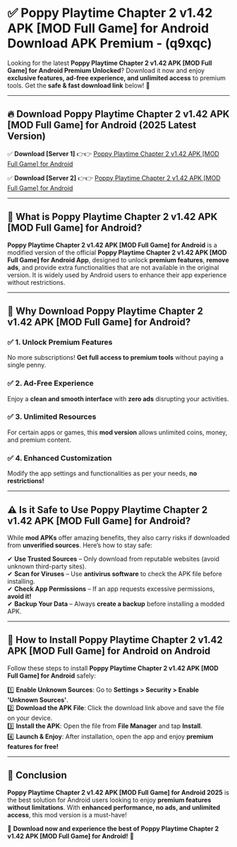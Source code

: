 
# ✅ Poppy Playtime Chapter 2 v1.42 APK [MOD Full Game] for Android Download APK Premium -  (q9xqc) 

Looking for the latest **Poppy Playtime Chapter 2 v1.42 APK [MOD Full Game] for Android Premium Unlocked**? Download it now and enjoy **exclusive features, ad-free experience, and unlimited access** to premium tools. Get the **safe & fast download link** below! 🚀

---

## 🔥 Download Poppy Playtime Chapter 2 v1.42 APK [MOD Full Game] for Android (2025 Latest Version)

✅ **Download [Server 1]** 👉👉 [Poppy Playtime Chapter 2 v1.42 APK [MOD Full Game] for Android ](https://apkcomod.com?title=Poppy_Playtime_Chapter_2_v1.42_APK_[MOD_Full_Game]_for_Android)  

✅ **Download [Server 2]** 👉👉 [Poppy Playtime Chapter 2 v1.42 APK [MOD Full Game] for Android ](https://apkcomod.com?title=Poppy_Playtime_Chapter_2_v1.42_APK_[MOD_Full_Game]_for_Android)  


---

## 📌 What is Poppy Playtime Chapter 2 v1.42 APK [MOD Full Game] for Android?

**Poppy Playtime Chapter 2 v1.42 APK [MOD Full Game] for Android** is a modified version of the official **Poppy Playtime Chapter 2 v1.42 APK [MOD Full Game] for Android App**, designed to unlock **premium features**, **remove ads**, and provide extra functionalities that are not available in the original version. It is widely used by Android users to enhance their app experience without restrictions.

---

## 🌟 Why Download Poppy Playtime Chapter 2 v1.42 APK [MOD Full Game] for Android?

### ✅ 1. Unlock Premium Features
No more subscriptions! **Get full access to premium tools** without paying a single penny.

### ✅ 2. Ad-Free Experience
Enjoy a **clean and smooth interface** with **zero ads** disrupting your activities.

### ✅ 3. Unlimited Resources
For certain apps or games, this **mod version** allows unlimited coins, money, and premium content.

### ✅ 4. Enhanced Customization
Modify the app settings and functionalities as per your needs, **no restrictions!**

---

## ⚠️ Is it Safe to Use Poppy Playtime Chapter 2 v1.42 APK [MOD Full Game] for Android?

While **mod APKs** offer amazing benefits, they also carry risks if downloaded from **unverified sources**. Here’s how to stay safe:

✔ **Use Trusted Sources** – Only download from reputable websites (avoid unknown third-party sites).  
✔ **Scan for Viruses** – Use **antivirus software** to check the APK file before installing.  
✔ **Check App Permissions** – If an app requests excessive permissions, **avoid it!**  
✔ **Backup Your Data** – Always **create a backup** before installing a modded APK.

---

## 📲 How to Install Poppy Playtime Chapter 2 v1.42 APK [MOD Full Game] for Android on Android

Follow these steps to install **Poppy Playtime Chapter 2 v1.42 APK [MOD Full Game] for Android** safely:

1️⃣ **Enable Unknown Sources**: Go to **Settings > Security > Enable 'Unknown Sources'**.  
2️⃣ **Download the APK File**: Click the download link above and save the file on your device.  
3️⃣ **Install the APK**: Open the file from **File Manager** and tap **Install**.  
4️⃣ **Launch & Enjoy**: After installation, open the app and enjoy **premium features for free!**

---

## 🚀 Conclusion

**Poppy Playtime Chapter 2 v1.42 APK [MOD Full Game] for Android 2025** is the best solution for Android users looking to enjoy **premium features without limitations**. With **enhanced performance, no ads, and unlimited access**, this mod version is a must-have!

🔻 **Download now and experience the best of Poppy Playtime Chapter 2 v1.42 APK [MOD Full Game] for Android!** 🔻

